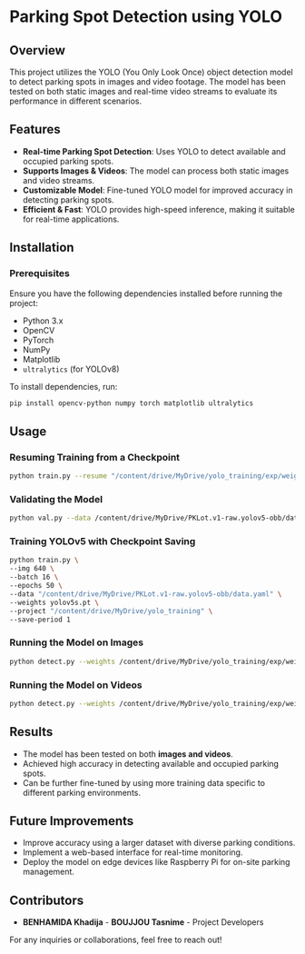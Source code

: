 # Parking Spot Detection using YOLO

## Overview
This project utilizes the YOLO (You Only Look Once) object detection model to detect parking spots in images and video footage. The model has been tested on both static images and real-time video streams to evaluate its performance in different scenarios.

## Features
- **Real-time Parking Spot Detection**: Uses YOLO to detect available and occupied parking spots.
- **Supports Images & Videos**: The model can process both static images and video streams.
- **Customizable Model**: Fine-tuned YOLO model for improved accuracy in detecting parking spots.
- **Efficient & Fast**: YOLO provides high-speed inference, making it suitable for real-time applications.

## Installation
### Prerequisites
Ensure you have the following dependencies installed before running the project:
- Python 3.x
- OpenCV
- PyTorch
- NumPy
- Matplotlib
- `ultralytics` (for YOLOv8)

To install dependencies, run:
```bash
pip install opencv-python numpy torch matplotlib ultralytics
```

## Usage
### Resuming Training from a Checkpoint
```bash
python train.py --resume "/content/drive/MyDrive/yolo_training/exp/weights/last.pt"
```

### Validating the Model
```bash
python val.py --data /content/drive/MyDrive/PKLot.v1-raw.yolov5-obb/data.yaml --weights /content/drive/MyDrive/yolo_training/exp/weights/best.pt --img 640
```

### Training YOLOv5 with Checkpoint Saving
```bash
python train.py \
--img 640 \
--batch 16 \
--epochs 50 \
--data "/content/drive/MyDrive/PKLot.v1-raw.yolov5-obb/data.yaml" \
--weights yolov5s.pt \
--project "/content/drive/MyDrive/yolo_training" \
--save-period 1
```

### Running the Model on Images
```bash
python detect.py --weights /content/drive/MyDrive/yolo_training/exp/weights/best.pt --source /content/drive/MyDrive/PKLot.v1-raw.yolov5-obb/test/images --conf 0.25 --save-txt --save-conf
```

### Running the Model on Videos
```bash
python detect.py --weights /content/drive/MyDrive/yolo_training/exp/weights/best.pt --source /content/drive/MyDrive/istockphoto-1248173933-640_adpp_is.mp4 --conf 0.25 --save-txt --save-conf
```

## Results
- The model has been tested on both **images and videos**.
- Achieved high accuracy in detecting available and occupied parking spots.
- Can be further fine-tuned by using more training data specific to different parking environments.

## Future Improvements
- Improve accuracy using a larger dataset with diverse parking conditions.
- Implement a web-based interface for real-time monitoring.
- Deploy the model on edge devices like Raspberry Pi for on-site parking management.



## Contributors
- **BENHAMIDA Khadija** - **BOUJJOU Tasnime** - Project Developers

For any inquiries or collaborations, feel free to reach out!

